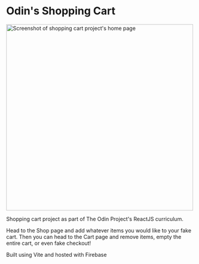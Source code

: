 # Odin's Shopping Cart

<img width="500" alt="Screenshot of shopping cart project's home page" src="https://github.com/user-attachments/assets/29107b34-5840-4b08-8828-ea7f1627dcf3">

<p>
  Shopping cart project as part of The Odin Project's ReactJS curriculum.
</p>

<p>
  Head to the Shop page and add whatever items you would like to your fake cart. Then you can head to the Cart page and remove items, empty the entire cart, or even fake checkout!
</p>

<p>
  Built using Vite and hosted with Firebase
</p>
